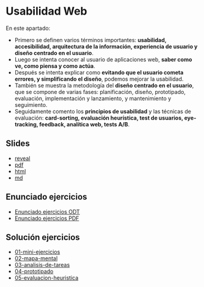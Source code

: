 # Usabilidad Web

En este apartado:

- Primero se definen varios términos importantes: **usabilidad, accesibilidad, arquitectura de la información, experiencia de usuario y diseño centrado en el usuario**.
- Luego se intenta conocer al usuario de aplicaciones web, **saber como ve, como piensa y como actúa**.
- Después se intenta explicar como **evitando que el usuario cometa errores, y simplificando el diseño**, podemos mejorar la usabilidad.
- También se muestra la metodología del **diseño centrado en el usuario**, que se compone de varias fases: planificación, diseño, prototipado, evaluación, implementación y lanzamiento, y mantenimiento y seguimiento.
- Seguidamente comento los **principios de usabilidad** y las técnicas de evaluación: **card-sorting, evaluación heurística, test de usuarios, eye-tracking, feedback, analítica web, tests A/B**.

## Slides

- [reveal](http://asanzdiego.github.io/curso-interfaces-web-2017/01-usabilidad/slides/export/01-usabilidad-reveal-slides.html)
- [pdf](http://asanzdiego.github.io/curso-interfaces-web-2017/01-usabilidad/slides/export/01-usabilidad-reveal-slides-alternative.pdf)
- [html](http://asanzdiego.github.io/curso-interfaces-web-2017/01-usabilidad/slides/export/01-usabilidad-book.html)
- [md](http://asanzdiego.github.io/curso-interfaces-web-2017/01-usabilidad/slides/md/01-usabilidad.md)

## Enunciado ejercicios

- [Enunciado ejercicios ODT](https://github.com/asanzdiego/curso-interfaces-web-2017/raw/master/01-usabilidad/src/ejercicios-usabilidad.odt)
- [Enunciado ejercicios PDF](https://github.com/asanzdiego/curso-interfaces-web-2017/raw/master/01-usabilidad/src/ejercicios-usabilidad.pdf)

## Solución ejercicios

- [01-mini-ejercicios](https://github.com/asanzdiego/curso-interfaces-web-2017/tree/master/01-usabilidad/src/01-mini-ejercicios)
- [02-mapa-mental](https://github.com/asanzdiego/curso-interfaces-web-2017/tree/master/01-usabilidad/src/02-mapa-mental)
- [03-analisis-de-tareas](https://github.com/asanzdiego/curso-interfaces-web-2017/tree/master/01-usabilidad/src/03-analisis-de-tareas)
- [04-prototipado](https://github.com/asanzdiego/curso-interfaces-web-2017/tree/master/01-usabilidad/src/04-prototipado)
- [05-evaluacion-heuristica](https://github.com/asanzdiego/curso-interfaces-web-2017/tree/master/01-usabilidad/src/05-evaluacion-heuristica)
